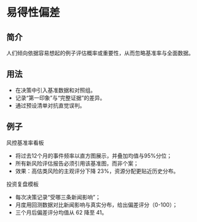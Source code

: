 # 易得性偏差

## 简介
人们倾向依据容易想起的例子评估概率或重要性，从而忽略基准率与全面数据。

## 用法
- 在决策中引入基准数据和对照组。
- 记录“第一印象”与“完整证据”的差异。
- 通过预设清单对抗直觉误判。

## 例子
风控基准率看板

- 将过去12个月的事件频率以直方图展示，并叠加均值与95%分位；
- 所有新风险评估报告必须引用该基准图，而非个案；
- 效果：高估类风险的主观评分下降 23%，资源分配更贴近历史分布。

投资复盘模板

- 每次决策记录“受哪三条新闻影响”；
- 月度用回测数据对比新闻影响与真实分布，给出偏差评分（0-100）；
- 三个月后偏差评分均值从 62 降至 41。

